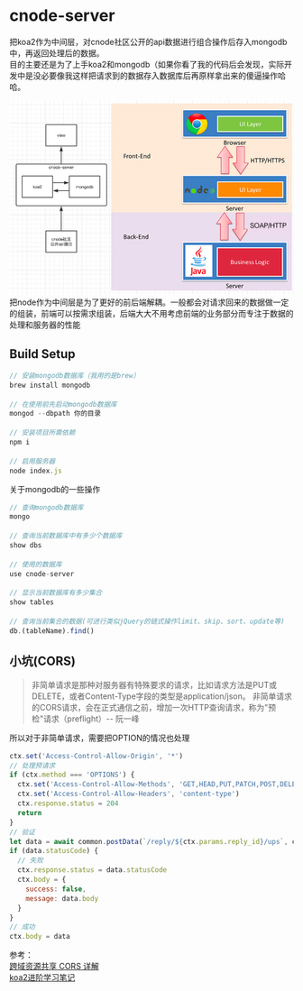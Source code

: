 # cnode-server
把koa2作为中间层，对cnode社区公开的api数据进行组合操作后存入mongodb中，再返回处理后的数据。\
目的主要还是为了上手koa2和mongodb（如果你看了我的代码后会发现，实际开发中是没必要像我这样把请求到的数据存入数据库后再原样拿出来的傻逼操作哈哈。

![image](./cnode-server.png)\
把node作为中间层是为了更好的前后端解耦。一般都会对请求回来的数据做一定的组装，前端可以按需求组装，后端大大不用考虑前端的业务部分而专注于数据的处理和服务器的性能

## Build Setup
```JavaScript
// 安装mongodb数据库（我用的是brew）
brew install mongodb

// 在使用前先启动mongodb数据库
mongod --dbpath 你的目录

// 安装项目所需依赖
npm i

// 启用服务器
node index.js
```

关于mongodb的一些操作
```JavaScript
// 查询mongodb数据库
mongo

// 查询当前数据库中有多少个数据库
show dbs

// 使用的数据库
use cnode-server

// 显示当前数据库有多少集合
show tables

// 查询当前集合的数据(可进行类似jQuery的链式操作limit、skip、sort、update等)
db.(tableName).find()
```
## 小坑(CORS)
> 非简单请求是那种对服务器有特殊要求的请求，比如请求方法是PUT或DELETE，或者Content-Type字段的类型是application/json。
非简单请求的CORS请求，会在正式通信之前，增加一次HTTP查询请求，称为"预检"请求（preflight）-- 阮一峰

所以对于非简单请求，需要把OPTION的情况也处理
```js
ctx.set('Access-Control-Allow-Origin', '*')
// 处理预请求
if (ctx.method === 'OPTIONS') {
  ctx.set('Access-Control-Allow-Methods', 'GET,HEAD,PUT,PATCH,POST,DELETE')
  ctx.set('Access-Control-Allow-Headers', 'content-type')
  ctx.response.status = 204
  return
}
// 验证
let data = await common.postData(`/reply/${ctx.params.reply_id}/ups`, ctx.request.body)
if (data.statusCode) {
  // 失败
  ctx.response.status = data.statusCode
  ctx.body = {
    success: false,
    message: data.body
  }
}
// 成功
ctx.body = data
```
参考：\
[跨域资源共享 CORS 详解](http://www.ruanyifeng.com/blog/2016/04/cors.html)\
[koa2进阶学习笔记](https://chenshenhai.github.io/koa2-note/)
